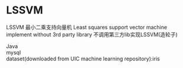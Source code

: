 # LSSVM
LSSVM 最小二乘支持向量机
Least squares support vector machine
implement without 3rd party library  不调用第三方lib实现LSSVM(造轮子)

Java  
mysql    
dataset(downloaded from UIC machine learning repository):iris
